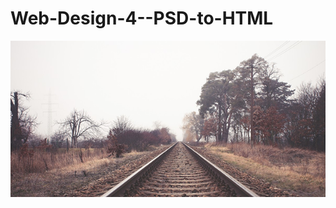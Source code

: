 # Web-Design-4--PSD-to-HTML
![Screen Shot](https://github.com/suportdevs/Web-Design-4--PSD-to-HTML/blob/master/images/Project-1-image1.png)
